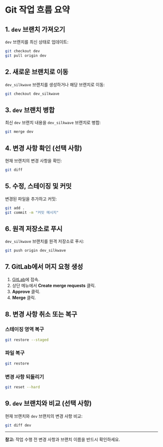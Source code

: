
# Git 작업 흐름 요약

## 1. `dev` 브랜치 가져오기
`dev` 브랜치를 최신 상태로 업데이트:
```sh
git checkout dev
git pull origin dev
```

## 2. 새로운 브랜치로 이동
`dev_silkwave` 브랜치를 생성하거나 해당 브랜치로 이동:
```sh
git checkout dev_silkwave
```

## 3. `dev` 브랜치 병합
최신 `dev` 브랜치 내용을 `dev_silkwave` 브랜치로 병합:
```sh
git merge dev
```

## 4. 변경 사항 확인 (선택 사항)
현재 브랜치의 변경 사항을 확인:
```sh
git diff
```

## 5. 수정, 스테이징 및 커밋
변경된 파일을 추가하고 커밋:
```sh
git add .
git commit -m "커밋 메시지"
```

## 6. 원격 저장소로 푸시
`dev_silkwave` 브랜치를 원격 저장소로 푸시:
```sh
git push origin dev_silkwave
```

## 7. GitLab에서 머지 요청 생성
1. [GitLab](https://github.com/silkwave/)에 접속.
2. 상단 메뉴에서 **Create merge requests** 클릭.
3. **Approve** 클릭.
4. **Merge** 클릭.

## 8. 변경 사항 취소 또는 복구
### 스테이징 영역 복구
```sh
git restore --staged
```
### 파일 복구
```sh
git restore
```
### 변경 사항 되돌리기
```sh
git reset --hard
```

## 9. `dev` 브랜치와 비교 (선택 사항)
현재 브랜치와 `dev` 브랜치의 변경 사항 비교:
```sh
git diff dev
```

---

**참고:** 작업 수행 전 변경 사항과 브랜치 이름을 반드시 확인하세요.
